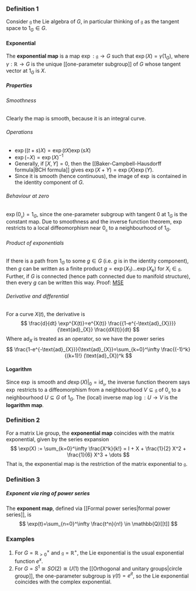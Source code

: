 ### Definition 1
Consider $\mathfrak{g}$ the Lie algebra of $G$, in particular thinking of $\mathfrak{g}$ as the tangent space to $1_{G} \in G$.

#### Exponential
The **exponential map** is a map $\exp: \mathfrak{g} \to G$ such that $\exp(X) = \gamma (1_{G})$, where $\gamma:\mathbb{R} \to G$ is the unique [[one-parameter subgroup]] of $G$ whose tangent vector at $1_G$ is $X$.
##### Properties
###### Smoothness
Clearly the map is smooth, because it is an integral curve.
###### Operations
- $\exp((t+s)X)=\exp(tX)\exp(sX)$
- $\exp(-X)=\exp(X)^{-1}$
- Generally, if $[X,Y]=0$, then the [[Baker-Campbell-Hausdorff formula|BCH formula]] gives $\exp(X+Y)=\exp(X)\exp(Y)$.
- Since it is smooth (hence continuous), the image of $\exp$ is contained in the identity component of $G$.
###### Behaviour at zero
$\exp(0_{\mathfrak{g}})=1_{G}$, since the one-parameter subgroup with tangent $0$ at $1_{G}$ is the constant map. Due to smoothness and the inverse function theorem, $\exp$ restricts to a local diffeomorphism near $0_{\mathfrak{g}}$ to a neighbourhood of $1_{G}$.
###### Product of exponentials
If there is a path from $1_{G}$ to some $g \in G$ (i.e. $g$ is in the identity component), then $g$ can be written as a finite product $g=\exp(X_{1})\dots \exp(X_{k})$ for $X_{i} \in \mathfrak{g}$. Further, if $G$ is connected (hence path connected due to manifold structure), then every $g$ can be written this way.
	Proof: [MSE](https://math.stackexchange.com/questions/5101778/lie-group-element-as-finite-product-of-exponentials) 

###### Derivative and differential
For a curve $X(t)$, the derivative is
$$
\frac{d}{dt} \exp^{X(t)}=e^{X(t)} \frac{{1-e^{-\text{ad}_{X}}}}{\text{ad}_{X}} \frac{dX(t)}{dt}
$$
Where $\text{ad}_{X}$ is treated as an operator, so we have the power series
$$
\frac{1-e^{-\text{ad}_{X}}}{\text{ad}_{X}}=\sum_{k=0}^\infty \frac{(-1)^k}{(k+1)!} (\text{ad}_{X})^k
$$


#### Logarithm
Since $\exp$ is smooth and $d\exp(X)|_{0}=\text{id}_{\mathfrak{g}}$, the inverse function theorem says $\exp$ restricts to a diffeomorphism from a neighbourhood $V \subseteq \mathfrak{g}$ of $0_{\mathfrak{g}}$ to a neighbourhood $U \subseteq G$ of $1_{G}$. The (local) inverse map $\log: U \to V$ is the **logarithm map**.



### Definition 2
For a matrix Lie group, the **exponential map** coincides with the matrix exponential, given by the series expansion
$$
\exp(X) := \sum_{k=0}^\infty \frac{X^k}{k!} = I + X + \frac{1}{2} X^2 + \frac{1}{6} X^3 + \dots
$$
That is, the exponential map is the restriction of the matrix exponential to $\mathfrak{g}$.

### Definition 3

##### Exponent via ring of power series
The **exponent map**, defined via [[Formal power series|formal power series]], is 
$$
\exp(t)=\sum_{n=0}^\infty \frac{t^n}{n!} \in \mathbb{Q}[[t]]
$$


### Examples
1. For $G=\mathbb{R}^{\times}_{>0}$ and $\mathfrak{g}=\mathbb{R}^+$, the Lie exponential is the usual exponential function $e^x$.
2. For $G=S^1\cong SO(2)\cong U(1)$ the [[Orthogonal and unitary groups|circle group]], the one-parameter subgroup is $\gamma(t)=e^{it}$, so the Lie exponential coincides with the complex exponential.

